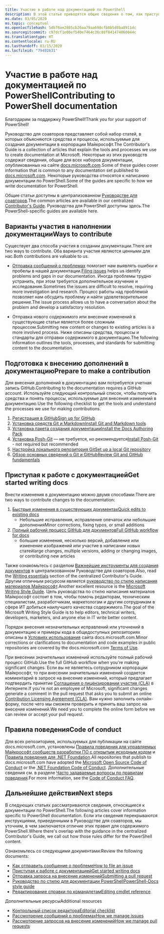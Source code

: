 ```yaml
---
title: Участие в работе над документацией по PowerShell
description: В этой статье приводятся общие сведения о том, как приступить к участию в работе над документацией по PowerShell.
ms.date: 03/05/2020
ms.topic: conceptual
ms.openlocfilehash: 5db78ae2805cb26aa79aa698cfb8b5d8ba8911dc
ms.sourcegitcommit: c97dcf1e00ef540e7464c36c88f841474060044c
ms.translationtype: HT
ms.contentlocale: ru-RU
ms.lasthandoff: 03/15/2020
ms.locfileid: "79402631"
---
```

# <a name="contributing-to-powershell-documentation"></a><span data-ttu-id="be04f-103">Участие в работе над документацией по PowerShell</span><span class="sxs-lookup"><span data-stu-id="be04f-103">Contributing to PowerShell documentation</span></span>

<span data-ttu-id="be04f-104">Благодарим за поддержку PowerShell!</span><span class="sxs-lookup"><span data-stu-id="be04f-104">Thank you for your support of PowerShell!</span></span>

<span data-ttu-id="be04f-105">Руководство для соавторов представляет собой набор статей, в которых объясняются средства и процессы, используемые для создания документации в корпорации Майкрософт.</span><span class="sxs-lookup"><span data-stu-id="be04f-105">The Contributor's Guide is a collection of articles that explain the tools and processes we use to create documentation at Microsoft.</span></span> <span data-ttu-id="be04f-106">Некоторые из этих руководств содержат сведения, общие для всех наборов документации, опубликованных на сайте [docs.microsoft.com][docs].</span><span class="sxs-lookup"><span data-stu-id="be04f-106">Some of these guides cover information that is common to any documentation set published to [docs.microsoft.com][docs].</span></span> <span data-ttu-id="be04f-107">Некоторые руководства относятся к написанию документации по PowerShell.</span><span class="sxs-lookup"><span data-stu-id="be04f-107">Some of the guides are specific to how we write documentation for PowerShell.</span></span>

<span data-ttu-id="be04f-108">Общие статьи доступны в централизованном [Руководстве для соавторов][contribute].</span><span class="sxs-lookup"><span data-stu-id="be04f-108">The common articles are available in our centralized [Contributor's Guide][contribute].</span></span> <span data-ttu-id="be04f-109">Руководства для PowerShell доступны здесь.</span><span class="sxs-lookup"><span data-stu-id="be04f-109">The PowerShell-specific guides are available here.</span></span>

## <a name="ways-to-contribute"></a><span data-ttu-id="be04f-110">Варианты участия в наполнении документации</span><span class="sxs-lookup"><span data-stu-id="be04f-110">Ways to contribute</span></span>

<span data-ttu-id="be04f-111">Существует два способа участия в создании документации.</span><span class="sxs-lookup"><span data-stu-id="be04f-111">There are two ways to contribute.</span></span> <span data-ttu-id="be04f-112">Оба варианта участия являются ценными для нас.</span><span class="sxs-lookup"><span data-stu-id="be04f-112">Both contributions are valuable to us.</span></span>

- <span data-ttu-id="be04f-113">[Отправка сообщений о проблемах][file-an-issue] помогает нам выявлять ошибки и пробелы в нашей документации.</span><span class="sxs-lookup"><span data-stu-id="be04f-113">[Filing issues][file-an-issue] helps us identify problems and gaps in our documentation.</span></span> <span data-ttu-id="be04f-114">Иногда проблемы трудно устранить, при этом требуется дополнительное изучение и исследование.</span><span class="sxs-lookup"><span data-stu-id="be04f-114">Sometimes the issues are difficult to resolve, requiring more investigation and research.</span></span> <span data-ttu-id="be04f-115">Процесс работы над проблемой позволяет нам обсудить проблему и найти удовлетворительное решение.</span><span class="sxs-lookup"><span data-stu-id="be04f-115">The issue process allows us to have a conversation about the problem and develop a satisfactory resolution.</span></span>

- <span data-ttu-id="be04f-116">Отправка нового содержимого или внесение изменений в существующие статьи является более сложным процессом.</span><span class="sxs-lookup"><span data-stu-id="be04f-116">Submitting new content or changes to existing articles is a more involved process.</span></span> <span data-ttu-id="be04f-117">Ниже описаны средства, процессы и стандарты для отправки содержимого в документацию.</span><span class="sxs-lookup"><span data-stu-id="be04f-117">The following information outlines the tools, processes, and standards for submitting content to the documentation.</span></span>

## <a name="prepare-to-make-a-contribution"></a><span data-ttu-id="be04f-118">Подготовка к внесению дополнений в документацию</span><span class="sxs-lookup"><span data-stu-id="be04f-118">Prepare to make a contribution</span></span>

<span data-ttu-id="be04f-119">Для внесения дополнений в документацию вам потребуется учетная запись GitHub.</span><span class="sxs-lookup"><span data-stu-id="be04f-119">Contributing to the documentation requires a GitHub account.</span></span> <span data-ttu-id="be04f-120">Используйте следующий контрольный список, чтобы получить средства и понять процессы, используемые для внесения изменений в документацию.</span><span class="sxs-lookup"><span data-stu-id="be04f-120">Use the following checklist to get the tools and understand the processes we use for making contributions.</span></span>

1. [<span data-ttu-id="be04f-121">Регистрация в GitHub</span><span class="sxs-lookup"><span data-stu-id="be04f-121">Sign up for GitHub</span></span>](/contribute/get-started-setup-github)
1. [<span data-ttu-id="be04f-122">Установка средств Git и Markdown</span><span class="sxs-lookup"><span data-stu-id="be04f-122">Install Git and Markdown tools</span></span>](/contribute/get-started-setup-tools)
1. [<span data-ttu-id="be04f-123">Установка пакета создания документации</span><span class="sxs-lookup"><span data-stu-id="be04f-123">Install the Docs Authoring Pack</span></span>](/contribute/how-to-write-docs-auth-pack)
1. <span data-ttu-id="be04f-124">[Установка Posh-Git][posh-git] — не требуется, но рекомендуется</span><span class="sxs-lookup"><span data-stu-id="be04f-124">[Install Posh-Git][posh-git] - not required but recommended</span></span>
1. [<span data-ttu-id="be04f-125">Настройка локального репозитория Git</span><span class="sxs-lookup"><span data-stu-id="be04f-125">Set up a local Git repository</span></span>](/contribute/get-started-setup-local)
1. [<span data-ttu-id="be04f-126">Обзор основных сведений о Git и GitHub</span><span class="sxs-lookup"><span data-stu-id="be04f-126">Review Git and GitHub fundamentals</span></span>](/contribute/git-github-fundamentals)

## <a name="get-started-writing-docs"></a><span data-ttu-id="be04f-127">Приступая к работе с документацией</span><span class="sxs-lookup"><span data-stu-id="be04f-127">Get started writing docs</span></span>

<span data-ttu-id="be04f-128">Внести изменения в документацию можно двумя способами:</span><span class="sxs-lookup"><span data-stu-id="be04f-128">There are two ways to contribute changes to the documentation:</span></span>

1. [<span data-ttu-id="be04f-129">Быстрые изменения в существующих документах</span><span class="sxs-lookup"><span data-stu-id="be04f-129">Quick edits to existing docs</span></span>](/contribute/#quick-edits-to-existing-documents)
   - <span data-ttu-id="be04f-130">Небольшие исправления, исправление опечаток или небольшие дополнения</span><span class="sxs-lookup"><span data-stu-id="be04f-130">Minor corrections, fixing typos, or small additions</span></span>
1. [<span data-ttu-id="be04f-131">Полный рабочий процесс GitHub для документов</span><span class="sxs-lookup"><span data-stu-id="be04f-131">Full GitHub workflow for docs</span></span>](/contribute/how-to-write-workflows-major)
   - <span data-ttu-id="be04f-132">большие изменения, несколько версий, добавление или изменение изображений или участие в написании новых статей</span><span class="sxs-lookup"><span data-stu-id="be04f-132">large changes, multiple versions, adding or changing images, or contributing new articles</span></span>

<span data-ttu-id="be04f-133">Также ознакомьтесь с разделом [Важнейшие инструменты для создания документов](/contribute/style-quick-start) в централизованном Руководстве для соавторов.</span><span class="sxs-lookup"><span data-stu-id="be04f-133">Also, read the [Writing essentials](/contribute/style-quick-start) section of the centralized Contributor's Guide.</span></span> <span data-ttu-id="be04f-134">Другим отличным ресурсом является [руководство по стилю написания материалов Майкрософт][style-guide].</span><span class="sxs-lookup"><span data-stu-id="be04f-134">Another excellent resource is the [Microsoft Writing Style Guide][style-guide].</span></span> <span data-ttu-id="be04f-135">Цель руководства по стилю написания материалов Майкрософт состоит в том, чтобы помочь редакторам, техническим специалистам, разработчикам, маркетологам и другим сотрудникам в сфере ИТ добиться наилучшего качества содержимого.</span><span class="sxs-lookup"><span data-stu-id="be04f-135">The goal of the Microsoft Writing Style Guide is to help editors, technical writers, developers, marketers, and anyone else in IT write better content.</span></span>

<span data-ttu-id="be04f-136">Порядок внесения незначительных исправлений или уточнений в документацию и примеры кода в общедоступных репозиториях описаны в [Условиях использования][terms-of-use] сайта docs.microsoft.com.</span><span class="sxs-lookup"><span data-stu-id="be04f-136">Minor corrections or clarifications to documentation and code examples in public repositories are covered by the docs.microsoft.com [Terms of Use][terms-of-use].</span></span>

<span data-ttu-id="be04f-137">При внесении значительных изменений используйте полный рабочий процесс GitHub.</span><span class="sxs-lookup"><span data-stu-id="be04f-137">Use the full GitHub workflow when you're making significant changes.</span></span> <span data-ttu-id="be04f-138">Если вы не являетесь сотрудником корпорации Майкрософт, то при внесении значительных изменений создается комментарий в запросе на внесение изменений, который предлагает подтвердить принятие [Соглашения о лицензировании участия (CLA)][cla] в Интернете.</span><span class="sxs-lookup"><span data-stu-id="be04f-138">If you're not an employee of Microsoft, significant changes generate a comment in the pull request that asks you to submit an online [Contribution Licensing Agreement (CLA)][cla].</span></span> <span data-ttu-id="be04f-139">Вам нужно заполнить онлайн-форму, после чего мы сможем проверить и принять ваш запрос на внесение изменений.</span><span class="sxs-lookup"><span data-stu-id="be04f-139">We need you to complete the online form before we can review or accept your pull request.</span></span>

## <a name="code-of-conduct"></a><span data-ttu-id="be04f-140">Правила поведения</span><span class="sxs-lookup"><span data-stu-id="be04f-140">Code of conduct</span></span>

<span data-ttu-id="be04f-141">Для всех репозиториев, используемых для публикации на сайте docs.microsoft.com, установлены [Правила поведения для управляемых Майкрософт сообществ разработки ПО с открытым исходным кодом](https://opensource.microsoft.com/codeofconduct/) и [Правила поведения для .NET Foundation](https://dotnetfoundation.org/code-of-conduct).</span><span class="sxs-lookup"><span data-stu-id="be04f-141">All repositories that publish to docs.microsoft.com have adopted the [Microsoft Open Source Code of Conduct](https://opensource.microsoft.com/codeofconduct/) or the [.NET Foundation Code of Conduct](https://dotnetfoundation.org/code-of-conduct).</span></span> <span data-ttu-id="be04f-142">Дополнительные сведения см. в разделе [Часто задаваемые вопросы по правилам поведения](https://opensource.microsoft.com/codeofconduct/faq/).</span><span class="sxs-lookup"><span data-stu-id="be04f-142">For more information, see the [Code of Conduct FAQ](https://opensource.microsoft.com/codeofconduct/faq/).</span></span>

## <a name="next-steps"></a><span data-ttu-id="be04f-143">Дальнейшие действия</span><span class="sxs-lookup"><span data-stu-id="be04f-143">Next steps</span></span>

<span data-ttu-id="be04f-144">В следующих статьях рассматриваются сведения, относящиеся к документации по PowerShell.</span><span class="sxs-lookup"><span data-stu-id="be04f-144">The following articles cover information specific to PowerShell documentation.</span></span> <span data-ttu-id="be04f-145">Если эти сведения перекрываются инструкциями, приведенными в Руководстве для соавторов, мы уточним, в чем заключается отличие этих правил для содержимого PowerShell.</span><span class="sxs-lookup"><span data-stu-id="be04f-145">Where there's overlap with the guidance in the centralized Contributor's Guide, we call out how those rules differ for the PowerShell content.</span></span>

<span data-ttu-id="be04f-146">Ознакомьтесь со следующими документами:</span><span class="sxs-lookup"><span data-stu-id="be04f-146">Review the following documents:</span></span>

- [<span data-ttu-id="be04f-147">Как отправить сообщение о проблеме</span><span class="sxs-lookup"><span data-stu-id="be04f-147">How to file an issue</span></span>](file-an-issue.md)
- [<span data-ttu-id="be04f-148">Приступая к работе с документацией</span><span class="sxs-lookup"><span data-stu-id="be04f-148">Get started writing docs</span></span>](get-started-writing.md)
- [<span data-ttu-id="be04f-149">Отправка запроса на внесение изменений</span><span class="sxs-lookup"><span data-stu-id="be04f-149">Submitting a pull request</span></span>](pull-requests.md)
- [<span data-ttu-id="be04f-150">Руководство по стилю для документации PowerShell</span><span class="sxs-lookup"><span data-stu-id="be04f-150">PowerShell-Docs style guide</span></span>](powershell-style-guide.md)
- [<span data-ttu-id="be04f-151">Редактирование справки по командлетам</span><span class="sxs-lookup"><span data-stu-id="be04f-151">Editing cmdlet reference</span></span>](editing-cmdlet-ref.md)

<span data-ttu-id="be04f-152">Дополнительные ресурсы</span><span class="sxs-lookup"><span data-stu-id="be04f-152">Additional resources</span></span>

- [<span data-ttu-id="be04f-153">Контрольный список редактора</span><span class="sxs-lookup"><span data-stu-id="be04f-153">Editorial checklist</span></span>](editorial-checklist.md)
- [<span data-ttu-id="be04f-154">Рассмотрение сообщений о проблемах</span><span class="sxs-lookup"><span data-stu-id="be04f-154">How we manage issues</span></span>](managing-issues.md)
- [<span data-ttu-id="be04f-155">Рассмотрение запросов на внесение изменений</span><span class="sxs-lookup"><span data-stu-id="be04f-155">How we manage pull requests</span></span>](managing-pull-requests.md)

<!--link refs-->
[cla]: https://cla.microsoft.com/
[contribute]: /contribute/
[docs]: https://docs.microsoft.com/
[file-an-issue]: file-an-issue.md
[posh-git]: https://www.powershellgallery.com/packages/posh-git
[psdocs]: https://docs.microsoft.com/powershell
[style-guide]: https://docs.microsoft.com/style-guide/welcome/
[terms-of-use]: https://docs.microsoft.com/legal/termsofuse